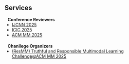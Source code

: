 ## Services
<!-- 

<h4 style="margin:0 10px 0;">Journal Reviewers</h4>

<ul style="margin:0 0 20px;">
  <li><a href="https://ieeexplore.ieee.org/xpl/RecentIssue.jsp?punumber=7755"><autocolor>IEEE Transactions on Mobile Computing (TMC)</autocolor></a></li>
  <li><a href="https://ieeexplore.ieee.org/xpl/RecentIssue.jsp?punumber=7693"><autocolor>IEEE Transactions on Wireless Communications (TWC)</autocolor></a></li>
  <li><a href="https://dl.acm.org/journal/tosn"><autocolor>ACM Transactions on Sensor Networks (TOSN)</autocolor></a></li>
  <li><a href="https://dl.acm.org/journal/tiot"><autocolor>ACM Transactions on Internet of Things (TIOT)</autocolor></a></li>
</ul> 
-->

<h4 style="margin:0 10px 0;">Conference Reviewers</h4>

<ul style="margin:0 0 20px;">
  <li><a href="https://2025.ijcnn.org/"><autocolor>IJCNN 2025</autocolor></a></li>
  <li><a href="http://www.ic-icc.cn"><autocolor>ICIC 2025</autocolor></a></li>
  <li><a href="https://acmmm2025.org/"><auticolor>ACM MM 2025</auticolor></a></li>
</ul>

<h4 style="margin:0 10px 0;">Chanllege Organizers</h4>
<ul style="margin:0 0 20px;">
  <li><a href="https://mm-hall-fact.github.io/ACMMM2025/"><autocolor>(ResMM) Truthful and Responsible Multimodal Learning Challenge@ACM MM 2025</autocolor></a></li>
</ul>
